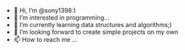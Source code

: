 - 👋 Hi, I’m @sony1398:)
- 👀 I’m interested in programming...
- 🌱 I’m currently learning data structures and algorithms;)
- 💞️ I’m looking forward to create simple projects on my own
- 📫 How to reach me ... 

<!---
sony1398/sony1398 is a ✨ special ✨ repository because its `README.md` (this file) appears on your GitHub profile.
You can click the Preview link to take a look at your changes.
--->
